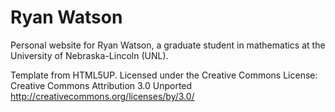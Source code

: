 # Ryan Watson

Personal website for Ryan Watson, a graduate student in mathematics at the University of Nebraska-Lincoln (UNL).

Template from HTML5UP. Licensed under the Creative Commons License: Creative Commons Attribution 3.0 Unported http://creativecommons.org/licenses/by/3.0/
